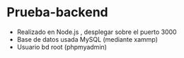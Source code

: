 # Prueba-backend

* Realizado en Node.js , desplegar sobre el puerto 3000
* Base de datos usada MySQL (mediante xammp)
* Usuario bd root (phpmyadmin)
